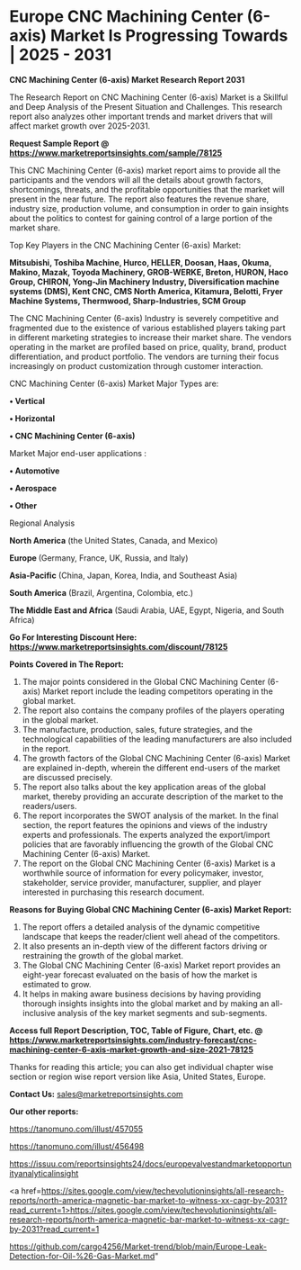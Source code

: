 # Europe CNC Machining Center (6-axis) Market Is Progressing Towards | 2025 - 2031

<strong>CNC Machining Center (6-axis) Market Research Report 2031</strong>

The Research Report on CNC Machining Center (6-axis) Market is a Skillful and Deep Analysis of the Present Situation and Challenges. This research report also analyzes other important trends and market drivers that will affect market growth over 2025-2031.

<strong>Request Sample Report @ <a href=https://www.marketreportsinsights.com/sample/78125>https://www.marketreportsinsights.com/sample/78125</a></strong>

This CNC Machining Center (6-axis) market report aims to provide all the participants and the vendors will all the details about growth factors, shortcomings, threats, and the profitable opportunities that the market will present in the near future. The report also features the revenue share, industry size, production volume, and consumption in order to gain insights about the politics to contest for gaining control of a large portion of the market share.

Top Key Players in the CNC Machining Center (6-axis) Market:

<strong>Mitsubishi, Toshiba Machine, Hurco, HELLER, Doosan, Haas, Okuma, Makino, Mazak, Toyoda Machinery, GROB-WERKE, Breton, HURON, Haco Group, CHIRON, Yong-Jin Machinery Industry, Diversification machine systems (DMS), Kent CNC, CMS North America, Kitamura, Belotti, Fryer Machine Systems, Thermwood, Sharp-Industries, SCM Group</strong>

The CNC Machining Center (6-axis) Industry is severely competitive and fragmented due to the existence of various established players taking part in different marketing strategies to increase their market share. The vendors operating in the market are profiled based on price, quality, brand, product differentiation, and product portfolio. The vendors are turning their focus increasingly on product customization through customer interaction.

CNC Machining Center (6-axis) Market Major Types are:

<strong>• Vertical

• Horizontal

• CNC Machining Center (6-axis)</strong>

Market Major end-user applications :

<strong>• Automotive

• Aerospace

• Other</strong>

Regional Analysis

</u><strong><b>North America</b></strong> (the United States, Canada, and Mexico)

<strong><b>Europe </b></strong>(Germany, France, UK, Russia, and Italy)

<strong><b>Asia-Pacific</b></strong> (China, Japan, Korea, India, and Southeast Asia)

<strong><b>South America</b></strong> (Brazil, Argentina, Colombia, etc.)

<strong><b>The Middle East and Africa</b></strong> (Saudi Arabia, UAE, Egypt, Nigeria, and South Africa)

<strong>Go For Interesting Discount Here: <a href=https://www.marketreportsinsights.com/discount/78125>https://www.marketreportsinsights.com/discount/78125</a></strong>

<strong>Points Covered in The Report:</strong>
<ol>
  <li>The major points considered in the Global CNC Machining Center (6-axis) Market report include the leading competitors operating in the global market.</li>
  <li>The report also contains the company profiles of the players operating in the global market.</li>
  <li>The manufacture, production, sales, future strategies, and the technological capabilities of the leading manufacturers are also included in the report.</li>
  <li>The growth factors of the Global CNC Machining Center (6-axis) Market are explained in-depth, wherein the different end-users of the market are discussed precisely.</li>
  <li>The report also talks about the key application areas of the global market, thereby providing an accurate description of the market to the readers/users.</li>
  <li>The report incorporates the SWOT analysis of the market. In the final section, the report features the opinions and views of the industry experts and professionals. The experts analyzed the export/import policies that are favorably influencing the growth of the Global CNC Machining Center (6-axis) Market.</li>
  <li>The report on the Global CNC Machining Center (6-axis) Market is a worthwhile source of information for every policymaker, investor, stakeholder, service provider, manufacturer, supplier, and player interested in purchasing this research document.</li>
</ol>
<strong>Reasons for Buying Global CNC Machining Center (6-axis) Market Report:</strong>

<ol>
  <li>The report offers a detailed analysis of the dynamic competitive landscape that keeps the reader/client well ahead of the competitors.</li>
  <li>It also presents an in-depth view of the different factors driving or restraining the growth of the global market.</li>
  <li>The Global CNC Machining Center (6-axis) Market report provides an eight-year forecast evaluated on the basis of how the market is estimated to grow.</li>
  <li>It helps in making aware business decisions by having providing thorough insights insights into the global market and by making an all-inclusive analysis of the key market segments and sub-segments.</li>
</ol>
<strong>Access full Report Description, TOC, Table of Figure, Chart, etc. @ <a href=https://www.marketreportsinsights.com/industry-forecast/cnc-machining-center-6-axis-market-growth-and-size-2021-78125>https://www.marketreportsinsights.com/industry-forecast/cnc-machining-center-6-axis-market-growth-and-size-2021-78125</a></strong>


Thanks for reading this article; you can also get individual chapter wise section or region wise report version like Asia, United States, Europe.

<strong>Contact Us:</strong>
sales@marketreportsinsights.com

<strong>Our other reports:</strong>

<a href=https://tanomuno.com/illust/457055>https://tanomuno.com/illust/457055</a>

<a href=https://tanomuno.com/illust/456498>https://tanomuno.com/illust/456498</a>

<a href=https://issuu.com/reportsinsights24/docs/europevalvestandmarketopportunityanalyticalinsight>https://issuu.com/reportsinsights24/docs/europevalvestandmarketopportunityanalyticalinsight</a>

<a href=https://sites.google.com/view/techevolutioninsights/all-research-reports/north-america-magnetic-bar-market-to-witness-xx-cagr-by-2031?read_current=1>https://sites.google.com/view/techevolutioninsights/all-research-reports/north-america-magnetic-bar-market-to-witness-xx-cagr-by-2031?read_current=1</a>

<a href=https://github.com/cargo4256/Market-trend/blob/main/Europe-Leak-Detection-for-Oil-%26-Gas-Market.md>https://github.com/cargo4256/Market-trend/blob/main/Europe-Leak-Detection-for-Oil-%26-Gas-Market.md</a>"
